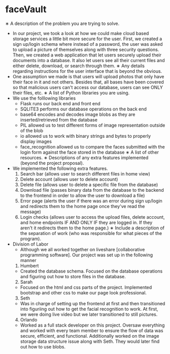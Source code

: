 # faceVault

∗ A description of the problem you are trying to solve.
  - In our project, we took a look at how we could make cloud based storage services a little bit more secure for the user. First, we created a sign up/login schema where instead of a password, the user was asked to upload a picture of themselves along with three security questions. Then, we created a web application that let users securely upload their documents into a database. It also let users see all their current files and either delete, download, or search through them.
∗ Any details regarding instructions for the user interface that is beyond the obvious.
  - One assumption we made is that users will upload photos that only have their face in it and not others. Besides that, all bases have been covered so that malicious users can't access our database, users can see ONLY their files, etc. 
∗ A list of Python libraries you are using.
  - We use the folllowing libraries
    - Flask
      runs our back end and front end
    - SQLITE3
      performs our database operations on the back end
    - base64
      encodes and decodes image blobs as they are inserted/retrieved from the database
    - PIL
      allowed us to test different forms of image
      representation outside of the blob
    - io
      allowed us to work with binary strings and bytes to properly display images
    - face_recognition
      allowed us to compare the faces submitted with the login form against the face stored in the database
∗ A list of other resources.
∗ Descriptions of any extra features implemented (beyond the project proposal).
  - We implemented the following extra features.
    1. Search bar (allows user to search different files in home view)
    2. Delete account (allows user to delete account)
    3. Delete file (allows user to delete a specific file from the database)
    4. Download file (passes binary data from the database to the backend to the frontend in order to allow the user to download a file)
    5. Error page (alerts the user if there was an error during sign up/login and redirects them to the home page once they've read the message)
    6. Login checks (allows user to access the upload files, delete account, and home endpoints IF AND ONLY IF they are logged in. If they aren't it redirects them to the home page.)
∗ Include a description of the separation of work (who was responsible for what pieces
of the program).
  - Division of Labor
    - Although we all worked together on liveshare [collaborative programming software]. Our project was set up in the following manner
    1. Humbert
      - Created the database schema. Focused on the database operations and figuring out how to store files in the database. 
    2. Sarah
      - Focused on the html and css parts of the project. Implemented bootstrap and other css to make our page look professional. 
    3. Seth
      - Was in charge of setting up the frontend at first and then transitioned into figuriing out how to get the facial recognition to work. At first, we were doing live video but we later transitioned 
      to still pictures.
    4. Orlando
      - Worked as a full stack developer on this project. Oversaw everything and worked with every team member to ensure the flow of data was secure, efficient, and functional. Additionally worked on the image storage data structure issue along with Seth. They would later find out how to use blobs. 